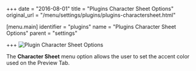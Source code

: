 +++
date = "2016-08-01"
title = "Plugins Character Sheet Options"
original_url = "/menu/settings/plugins/plugins-charactersheet.html"

[menu.main]
    identifier = "plugins"
    name = "Plugins Character Sheet Options"
    parent = "settings"
    
+++
![Plugin Character Sheet
Options](../../../images/preferences/charactersheet.png)

The **Character Sheet** menu option allows the user to set the accent
color used on the Preview Tab.



